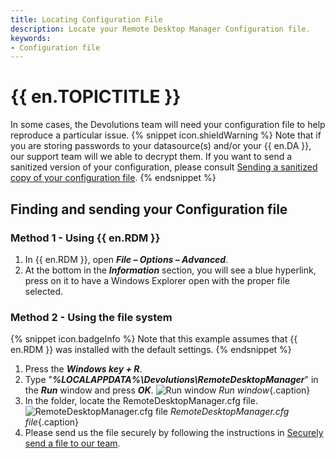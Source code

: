 ```yaml
---
title: Locating Configuration File
description: Locate your Remote Desktop Manager Configuration file.
keywords:
- Configuration file
---
```

# {{ en.TOPICTITLE }} 
In some cases, the Devolutions team will need your configuration file to help reproduce a particular issue. 
{% snippet icon.shieldWarning %} 
Note that if you are storing passwords to your datasource(s) and/or your {{ en.DA }}, our support team will we able to decrypt them. If you want to send a sanitized version of your configuration, please consult [Sending a sanitized copy of your configuration file](/kb/remote-desktop-manager/how-to-articles/send-sanitized-configuration-file/). 
{% endsnippet %}
 
## Finding and sending your Configuration file 
### Method 1 - Using {{ en.RDM }} 
1. In {{ en.RDM }}, open ***File – Options – Advanced***. 
1. At the bottom in the ***Information*** section, you will see a blue hyperlink, press on it to have a Windows Explorer open with the proper file selected. 
### Method 2 - Using the file system 
{% snippet icon.badgeInfo %} 
Note that this example assumes that {{ en.RDM }} was installed with the default settings. 
{% endsnippet %}
 
1. Press the ***Windows key + R***. 
1. Type "***%LOCALAPPDATA%\Devolutions\RemoteDesktopManager***" in the ***Run*** window and press ***OK***. 
![Run window](/img/en/kb/KB2028.png) 
*Run window*{.caption} 
1. In the folder, locate the RemoteDesktopManager.cfg file.  
![RemoteDesktopManager.cfg file](/img/en/kb/KB2029.png) 
*RemoteDesktopManager.cfg file*{.caption} 
1. Please send us the file securely by following the instructions in [Securely send a file to our team](/kb/devolutions-customer-success/securely-send-file/). 

